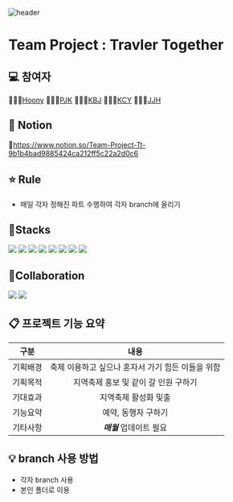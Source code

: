 ![header](https://capsule-render.vercel.app/api?type=waving&color=auto&height=200&section=header&text=Travle%20Together&fontSize=90)

# Team Project : Travler Together

## 💻 참여자
👩🏻‍💻[Hoony](https://github.com/Hoonyyyy) 
👨🏻‍💻[PJK](https://github.com/jongkwon5) 
👨🏻‍💻[KBJ](https://github.com/Kim-Byungju) 
👨🏻‍💻[KCY](https://github.com/kimchoyool)
👨🏻‍💻[JJH](https://github.com/RaspberryIcecream)

## :bookmark_tabs: Notion
:round_pushpin:https://www.notion.so/Team-Project-Tt-9b1b4bad9885424ca212ff5c22a2d0c6



## ⭐️ Rule
- 매일 각자 정해진 파트 수행하여 각자 branch에 올리기

## 🚀Stacks
<img src="https://img.shields.io/badge/html5-E34F26?style=for-the-badge&logo=html5&logoColor=white"> <img src="https://img.shields.io/badge/css-1572B6?style=for-the-badge&logo=css3&logoColor=white"> <img src="https://img.shields.io/badge/java-007396?style=for-the-badge&logo=java&logoColor=white"> <img src="https://img.shields.io/badge/javascript-F7DF1E?style=for-the-badge&logo=javascript&logoColor=black"> <img src="https://img.shields.io/badge/spring-6DB33F?style=for-the-badge&logo=spring&logoColor=white"> <img src="https://img.shields.io/badge/jquery-0769AD?style=for-the-badge&logo=jquery&logoColor=white"> <img src="https://img.shields.io/badge/mysql-4479A1?style=for-the-badge&logo=mysql&logoColor=white"> <img src="https://img.shields.io/badge/bootstrap-7952B3?style=for-the-badge&logo=bootstrap&logoColor=white">


## 👥Collaboration
<img src="https://img.shields.io/badge/Notion-000000?style=flat&logo=NOTION&logoColor=white"/> <img src="https://img.shields.io/badge/Github-181717?style=flat&logo=GITHUB&logoColor=white"/>

## 📋 프로젝트 기능 요약
|구분|내용|
|:---:|:---:|
|기획배경|축제 이용하고 싶으나 혼자서 가기 힘든 이들을 위함|
|기획목적|지역축제 홍보 및 같이 갈 인원 구하기|
|기대효과|지역축제 활성화 및출|
|기능요약|예약, 동행자 구하기|
|기타사항|***매월*** 업데이트 필요|



## 💡 branch 사용 방법
- 각자 branch 사용
- 본인 폴더로 이용







